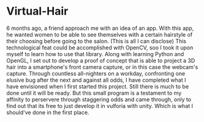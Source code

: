 # Virtual-Hair

    
 6 months ago, a friend approach me with an idea of an app. With this app, he wanted women to be able to see themselves with a  certain hairstyle of their choosing before going to the salon. (This is all I can disclose) This technological feat could be accomplished 
  with OpenCV, soo I took it upon myself to learn how to use that library. Along with learning Python and OpenGL, I set out to develop a
  proof of concept that is able to project a 3D hair into a smartphone's front camera capture, or in this case the webcam's capture. Through 
  countless all-nighters on a workday, confronting one elusive bug after the next and against all odds, I have completed what I have envisioned 
  when I first started this project. Still there is much to be done until it will be ready. But this small program is a testament to my 
  affinity to perservere through staggering odds and came through, only to find out that its free to just develop it in vulforia with unity. Which is
  what I should've done in the first place. 
